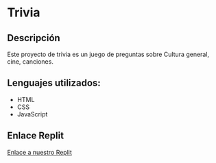 # Trivia
## Descripción
Este proyecto de trivia es un juego de preguntas sobre Cultura general, cine, canciones.
## Lenguajes utilizados:
* HTML
* CSS
* JavaScript
## Enlace Replit
[Enlace a nuestro Replit](https://replit.com/@IvanaValverde/Ada-Lovelace-Tricinefilo#index.html)
